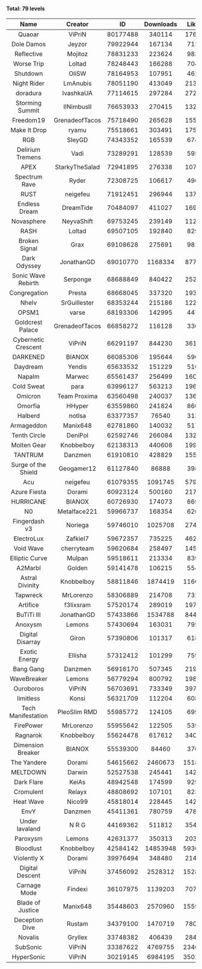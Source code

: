 #### Total: 79 levels

| Name | Creator | ID | Downloads | Likes |
|:---:|:---:|:---:|:---:|:---:|
| Quaoar | ViPriN | 80177488 | 340114 | 17643
| Dole Damos | Jeyzor | 79922944 | 167134 | 7128
| Reflective | Mojitoz | 78831233 | 223624 | 9835
| Worse Trip | Loltad | 78248443 | 166288 | 7048
| Shutdown | OliSW | 78164953 | 107951 | 4620
| Night Rider | LmAnubis | 78051190 | 413049 | 21392
| doradura | IvashkaUA | 77114615 | 297284 | 27234
| Storming Summit | IINimbusII | 76653933 | 270415 | 13259
| Freedom19 | GrenadeofTacos | 75718490 | 265628 | 15524
| Make It Drop | ryamu | 75518661 | 303491 | 17512
| RGB | SleyGD | 74343352 | 165539 | 6743
| Delirium Tremens | Vadi | 73289291 | 128539 | 5956
| APEX | StarkyTheSalad | 72941895 | 276338 | 10754
| Spectrum Rave | Ryder | 72308725 | 106617 | 4969
| RUST | neigefeu | 71912451 | 296944 | 13780
| Endless Dream | DreamTide | 70484097 | 411027 | 16982
| Novasphere | NeyvaShift | 69753245 | 239149 | 11274
| RASH | Loltad | 69507105 | 192840 | 8296
| Broken Signal | Grax | 69108628 | 275691 | 9810
| Dark Odyssey | JonathanGD | 69010770 | 1168334 | 87749
| Sonic Wave Rebirth | Serponge | 68688849 | 840422 | 25267
| Congregation | Presta | 68668045 | 337320 | 19378
| Nhelv | SrGuillester | 68353244 | 215186 | 12252
| OPSM1 | varse | 68193306 | 142995 | 4478
| Goldcrest Palace | GrenadeofTacos | 66858272 | 116128 | 3361
| Cybernetic Crescent | ViPriN | 66291197 | 844230 | 36150
| DARKENED | BIANOX | 66085306 | 195644 | 5960
| Daydream | Yendis | 65633532 | 151229 | 5100
| Napalm | Marwec | 65561437 | 256499 | 16075
| Cold Sweat | para | 63996127 | 563213 | 19656
| Omicron | Team Proxima | 63560498 | 240037 | 13686
| Omorfia | HHyper | 63559860 | 241824 | 8664
| Halberd | notlsa | 63377357 | 76540 | 3131
| Armageddon | Manix648 | 62781860 | 140032 | 5176
| Tenth Circle | DeniPol | 62592746 | 266084 | 13213
| Molten Gear | Knobbelboy | 62138313 | 440608 | 19947
| TANTRUM | Danzmen | 61910810 | 428829 | 15541
| Surge of the Shield | Geogamer12 | 61127840 | 86888 | 3989
| Acu | neigefeu | 61079355 | 1091745 | 57923
| Azure Fiesta | Dorami | 60923124 | 500160 | 21797
| HURRICANE | BIANOX | 60726930 | 174073 | 6690
| N0 | Metalface221 | 59966737 | 168354 | 6267
| Fingerdash v3 | Noriega | 59746010 | 1025708 | 27476
| ElectroLux | Zafkiel7 | 59672357 | 735225 | 46279
| Void Wave | cherryteam | 59620684 | 258497 | 14547
| Elliptic Curve | Mulpan | 59518611 | 213334 | 8395
| A2Marbl | Golden | 59141478 | 106215 | 5542
| Astral Divinity | Knobbelboy | 58811846 | 1874419 | 116032
| Tapwreck | MrLorenzo | 58306889 | 214708 | 7328
| Artifice | f3lixsram | 57520174 | 289019 | 19735
| BuTiTi III | JonathanGD | 57433866 | 1534788 | 84481
| Anoxysm | Lemons | 57430694 | 163031 | 7952
| Digital Disarray | Giron | 57390806 | 101317 | 6186
| Exotic Energy | Ellisha | 57312412 | 101299 | 7590
| Bang Gang | Danzmen | 56916170 | 507345 | 21952
| WaveBreaker | Lemons | 56779294 | 800792 | 19883
| Ouroboros | ViPriN | 56703691 | 733349 | 39728
| limitless | Konsi | 56321709 | 112204 | 6089
| Tech Manifestation | PleoSlim RMD | 55985772 | 124105 | 6994
| FirePower | MrLorenzo | 55955642 | 122505 | 5396
| Ragnarok | Knobbelboy | 55624478 | 617612 | 34057
| Dimension Breaker | BIANOX | 55539300 | 84460 | 3767
| The Yandere | Dorami | 54615662 | 2460673 | 151806
| MELTDOWN | Darwin | 52527538 | 245441 | 14203
| Dark Flare | KeiAs | 48942548 | 174599 | 9292
| Cromulent | Relayx | 48808692 | 107101 | 8233
| Heat Wave | Nico99 | 45818014 | 228445 | 14243
| EnvY | Danzmen | 45411361 | 780759 | 47848
| Under lavaland | N R G | 44169362 | 511812 | 35452
| Paroxysm | Lemons | 42631377 | 350313 | 20373
| Bloodlust | Knobbelboy | 42584142 | 14853948 | 593606
| Violently X | Dorami | 39976494 | 348480 | 21412
| Digital Descent | ViPriN | 37456092 | 2528312 | 152894
| Carnage Mode | Findexi | 36107975 | 1139203 | 70709
| Blade of Justice | Manix648 | 35448603 | 2570960 | 155944
| Deception Dive | Rustam | 34379100 | 1470719 | 78039
| Novalis | Gryllex | 33748382 | 406439 | 28466
| SubSonic | ViPriN | 33387622 | 4769755 | 234676
| HyperSonic | ViPriN | 30219145 | 6984195 | 350275

